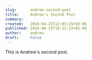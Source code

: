 ```yaml
---
slug:      andrew-second-post
title:     Andrew's Second Post
summary:
created:   2016-04-25T12:03:25+02:00
published: 2016-06-25T16:13:22+02:00
author:    andrew
draft:     False
---
```

This is Andrew's second post.
